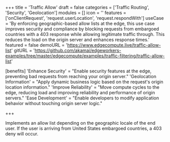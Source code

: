 +++
title = 'Traffic Allow'
draft = false
categories = ['Traffic Routing', 'Security', 'Geolocation']
modules = []
icon = ''
features = ['onClientRequest', 'request.userLocation', 'request.respondWith']
useCase = 'By enforcing geographic-based allow lists at the edge, this use case improves security and compliance by blocking requests from embargoed countries with a 403 response while allowing legitimate traffic through. This reduces the load on the origin server and enhances response times.'
featured = false
demoURL = 'https://www.edgecompute.live/traffic-allow-list'
gitURL = 'https://github.com/akamai/edgeworkers-examples/tree/master/edgecompute/examples/traffic-filtering/traffic-allow-list'

[benefits]
	'Enhance Security' = "Enable security features at the edge, preventing bad requests from reaching your origin server."
	'Geolocation Information' = "Apply dynamic business logic based on the request's origin location information."
	'Improve Reliability' = "Move compute cycles to the edge, reducing load and improving reliability and performance of origin servers."
	'Ease Development' = "Enable developers to modify application behavior without touching origin server logic."

+++

Implements an allow list depending on the geographic locale of the end user. If the user is arriving from United States embargoed countries, a 403 deny will occur.